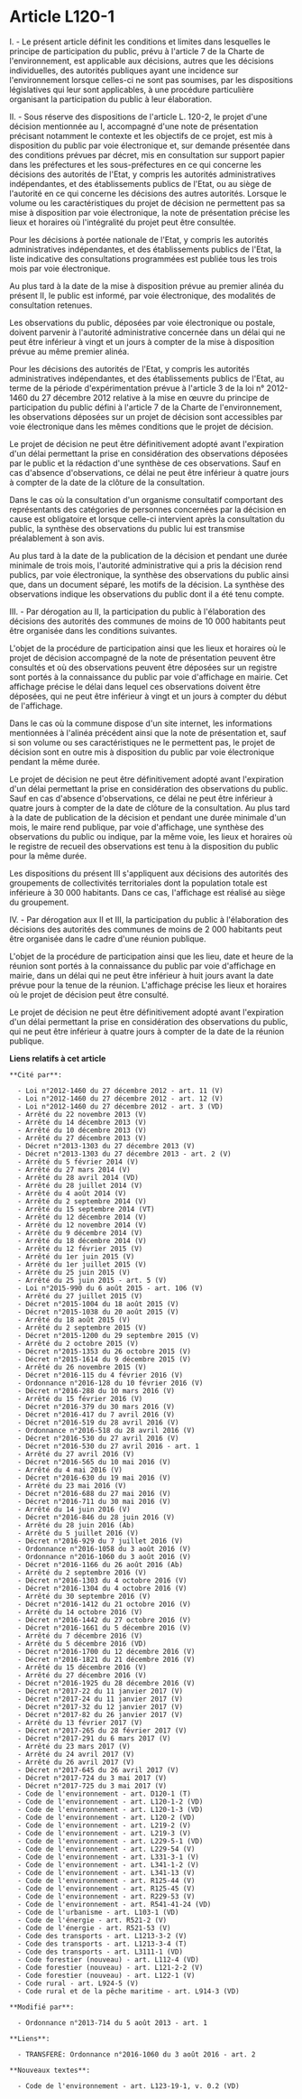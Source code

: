 # Article L120-1

I. - Le présent article définit les conditions et limites dans lesquelles le principe de participation du public, prévu à
l'article 7 de la Charte de l'environnement, est applicable aux décisions, autres que les décisions individuelles, des
autorités publiques  ayant une incidence sur l'environnement lorsque celles-ci ne sont pas soumises, par les dispositions
législatives qui leur sont applicables, à une procédure particulière organisant la participation du public à leur
élaboration. 

II. - Sous réserve des dispositions de l'article L. 120-2, le projet d'une décision mentionnée au I, accompagné d'une note de
présentation précisant notamment le contexte et les objectifs de ce projet, est mis à disposition du public par voie
électronique et, sur demande présentée dans des conditions prévues par décret, mis en consultation sur support papier dans
les préfectures et les sous-préfectures en ce qui concerne les décisions des autorités de l'Etat, y compris les autorités
administratives indépendantes, et des établissements publics de l'Etat, ou au siège de l'autorité en ce qui concerne les
décisions des autres autorités. Lorsque le volume ou les caractéristiques du projet de décision ne permettent pas sa mise à
disposition par voie électronique, la note de présentation précise les lieux et horaires où l'intégralité du projet peut être
consultée. 

Pour les décisions à portée nationale de l'Etat, y compris les autorités administratives indépendantes, et des établissements
publics de l'Etat, la liste indicative des consultations programmées est publiée tous les trois mois par voie électronique. 

Au plus tard à la date de la mise à disposition prévue au premier alinéa du présent II, le public est informé, par voie
électronique, des modalités de consultation retenues. 

Les observations du public, déposées par voie électronique ou postale, doivent parvenir à l'autorité administrative concernée
dans un délai qui ne peut être inférieur à vingt et un jours à compter de la mise à disposition prévue au même premier
alinéa. 

Pour les décisions des autorités de l'Etat, y compris les autorités administratives indépendantes, et des établissements
publics de l'Etat, au terme de la période d'expérimentation prévue à l'article 3 de la loi n° 2012-1460 du 27 décembre 2012
relative à la mise en œuvre du principe de participation du public défini à l'article 7 de la Charte de l'environnement, les
observations déposées sur un projet de décision sont accessibles par voie électronique dans les mêmes conditions que le
projet de décision. 

Le projet de décision ne peut être définitivement adopté avant l'expiration d'un délai permettant la prise en considération
des observations déposées par le public et la rédaction d'une synthèse de ces observations. Sauf en cas d'absence
d'observations, ce délai ne peut être inférieur à quatre jours à compter de la date de la clôture de la consultation. 

Dans le cas où la consultation d'un organisme consultatif comportant des représentants des catégories de personnes concernées
par la décision en cause est obligatoire et lorsque celle-ci intervient après la consultation du public, la synthèse des
observations du public lui est transmise préalablement à son avis. 

Au plus tard à la date de la publication de la décision et pendant une durée minimale de trois mois, l'autorité
administrative qui a pris la décision rend publics, par voie électronique, la synthèse des observations du public ainsi que,
dans un document séparé, les motifs de la décision. La synthèse des observations indique les observations du public dont il a
été tenu compte. 

III. - Par dérogation au II, la participation du public à l'élaboration des décisions des autorités des communes de moins de
10 000 habitants peut être organisée dans les conditions suivantes.

L'objet de la procédure de participation ainsi que les lieux et horaires où le projet de décision accompagné de la note de
présentation peuvent être consultés et où des observations peuvent être déposées sur un registre sont portés à la
connaissance du public par voie d'affichage en mairie. Cet affichage précise le délai dans lequel ces observations doivent
être déposées, qui ne peut être inférieur à vingt et un jours à compter du début de l'affichage.

Dans le cas où la commune dispose d'un site internet, les informations mentionnées à l'alinéa précédent ainsi que la note de
présentation et, sauf si son volume ou ses caractéristiques ne le permettent pas, le projet de décision sont en outre mis à
disposition du public par voie électronique pendant la même durée.

Le projet de décision ne peut être définitivement adopté avant l'expiration d'un délai permettant la prise en considération
des observations du public. Sauf en cas d'absence d'observations, ce délai ne peut être inférieur à quatre jours à compter de
la date de clôture de la consultation. Au plus tard à la date de publication de la décision et pendant une durée minimale
d'un mois, le maire rend publique, par voie d'affichage, une synthèse des observations du public ou indique, par la même
voie, les lieux et horaires où le registre de recueil des observations est tenu à la disposition du public pour la même
durée.

Les dispositions du présent III s'appliquent aux décisions des autorités des groupements de collectivités territoriales dont
la population totale est inférieure à 30 000 habitants. Dans ce cas, l'affichage est réalisé au siège du groupement.

IV. - Par dérogation aux II et III, la participation du public à l'élaboration des décisions des autorités des communes de
moins de 2 000 habitants peut être organisée dans le cadre d'une réunion publique.

L'objet de la procédure de participation ainsi que les lieu, date et heure de la réunion sont portés à la connaissance du
public par voie d'affichage en mairie, dans un délai qui ne peut être inférieur à huit jours avant la date prévue pour la
tenue de la réunion. L'affichage précise les lieux et horaires où le projet de décision peut être consulté.

Le projet de décision ne peut être définitivement adopté avant l'expiration d'un délai permettant la prise en considération
des observations du public, qui ne peut être inférieur à quatre jours à compter de la date de la réunion publique.

**Liens relatifs à cet article**

	**Cité par**:

	  - Loi n°2012-1460 du 27 décembre 2012 - art. 11 (V)
	  - Loi n°2012-1460 du 27 décembre 2012 - art. 12 (V)
	  - Loi n°2012-1460 du 27 décembre 2012 - art. 3 (VD)
	  - Arrêté du 22 novembre 2013 (V)
	  - Arrêté du 14 décembre 2013 (V)
	  - Arrêté du 10 décembre 2013 (V)
	  - Arrêté du 27 décembre 2013 (V)
	  - Décret n°2013-1303 du 27 décembre 2013 (V)
	  - Décret n°2013-1303 du 27 décembre 2013 - art. 2 (V)
	  - Arrêté du 5 février 2014 (V)
	  - Arrêté du 27 mars 2014 (V)
	  - Arrêté du 28 avril 2014 (VD)
	  - Arrêté du 28 juillet 2014 (V)
	  - Arrêté du 4 août 2014 (V)
	  - Arrêté du 2 septembre 2014 (V)
	  - Arrêté du 15 septembre 2014 (VT)
	  - Arrêté du 12 décembre 2014 (V)
	  - Arrêté du 12 novembre 2014 (V)
	  - Arrêté du 9 décembre 2014 (V)
	  - Arrêté du 18 décembre 2014 (V)
	  - Arrêté du 12 février 2015 (V)
	  - Arrêté du 1er juin 2015 (V)
	  - Arrêté du 1er juillet 2015 (V)
	  - Arrêté du 25 juin 2015 (V)
	  - Arrêté du 25 juin 2015 - art. 5 (V)
	  - Loi n°2015-990 du 6 août 2015 - art. 106 (V)
	  - Arrêté du 27 juillet 2015 (V)
	  - Décret n°2015-1004 du 18 août 2015 (V)
	  - Décret n°2015-1038 du 20 août 2015 (V)
	  - Arrêté du 18 août 2015 (V)
	  - Arrêté du 2 septembre 2015 (V)
	  - Décret n°2015-1200 du 29 septembre 2015 (V)
	  - Arrêté du 2 octobre 2015 (V)
	  - Décret n°2015-1353 du 26 octobre 2015 (V)
	  - Décret n°2015-1614 du 9 décembre 2015 (V)
	  - Arrêté du 26 novembre 2015 (V)
	  - Décret n°2016-115 du 4 février 2016 (V)
	  - Ordonnance n°2016-128 du 10 février 2016 (V)
	  - Décret n°2016-288 du 10 mars 2016 (V)
	  - Arrêté du 15 février 2016 (V)
	  - Décret n°2016-379 du 30 mars 2016 (V)
	  - Décret n°2016-417 du 7 avril 2016 (V)
	  - Décret n°2016-519 du 28 avril 2016 (V)
	  - Ordonnance n°2016-518 du 28 avril 2016 (V)
	  - Décret n°2016-530 du 27 avril 2016 (V)
	  - Décret n°2016-530 du 27 avril 2016 - art. 1
	  - Arrêté du 27 avril 2016 (V)
	  - Décret n°2016-565 du 10 mai 2016 (V)
	  - Arrêté du 4 mai 2016 (V)
	  - Décret n°2016-630 du 19 mai 2016 (V)
	  - Arrêté du 23 mai 2016 (V)
	  - Décret n°2016-688 du 27 mai 2016 (V)
	  - Décret n°2016-711 du 30 mai 2016 (V)
	  - Arrêté du 14 juin 2016 (V)
	  - Décret n°2016-846 du 28 juin 2016 (V)
	  - Arrêté du 28 juin 2016 (Ab)
	  - Arrêté du 5 juillet 2016 (V)
	  - Décret n°2016-929 du 7 juillet 2016 (V)
	  - Ordonnance n°2016-1058 du 3 août 2016 (V)
	  - Ordonnance n°2016-1060 du 3 août 2016 (V)
	  - Décret n°2016-1166 du 26 août 2016 (Ab)
	  - Arrêté du 2 septembre 2016 (V)
	  - Décret n°2016-1303 du 4 octobre 2016 (V)
	  - Décret n°2016-1304 du 4 octobre 2016 (V)
	  - Arrêté du 30 septembre 2016 (V)
	  - Décret n°2016-1412 du 21 octobre 2016 (V)
	  - Arrêté du 14 octobre 2016 (V)
	  - Décret n°2016-1442 du 27 octobre 2016 (V)
	  - Décret n°2016-1661 du 5 décembre 2016 (V)
	  - Arrêté du 7 décembre 2016 (V)
	  - Arrêté du 5 décembre 2016 (VD)
	  - Décret n°2016-1700 du 12 décembre 2016 (V)
	  - Décret n°2016-1821 du 21 décembre 2016 (V)
	  - Arrêté du 15 décembre 2016 (V)
	  - Arrêté du 27 décembre 2016 (V)
	  - Décret n°2016-1925 du 28 décembre 2016 (V)
	  - Décret n°2017-22 du 11 janvier 2017 (V)
	  - Décret n°2017-24 du 11 janvier 2017 (V)
	  - Décret n°2017-32 du 12 janvier 2017 (V)
	  - Décret n°2017-82 du 26 janvier 2017 (V)
	  - Arrêté du 13 février 2017 (V)
	  - Décret n°2017-265 du 28 février 2017 (V)
	  - Décret n°2017-291 du 6 mars 2017 (V)
	  - Arrêté du 23 mars 2017 (V)
	  - Arrêté du 24 avril 2017 (V)
	  - Arrêté du 26 avril 2017 (V)
	  - Décret n°2017-645 du 26 avril 2017 (V)
	  - Décret n°2017-724 du 3 mai 2017 (V)
	  - Décret n°2017-725 du 3 mai 2017 (V)
	  - Code de l'environnement - art. D120-1 (T)
	  - Code de l'environnement - art. L120-1-2 (VD)
	  - Code de l'environnement - art. L120-1-3 (VD)
	  - Code de l'environnement - art. L120-2 (VD)
	  - Code de l'environnement - art. L219-2 (V)
	  - Code de l'environnement - art. L219-3 (V)
	  - Code de l'environnement - art. L229-5-1 (VD)
	  - Code de l'environnement - art. L229-54 (V)
	  - Code de l'environnement - art. L331-3-1 (V)
	  - Code de l'environnement - art. L341-1-2 (V)
	  - Code de l'environnement - art. L341-13 (V)
	  - Code de l'environnement - art. R125-44 (V)
	  - Code de l'environnement - art. R125-45 (V)
	  - Code de l'environnement - art. R229-53 (V)
	  - Code de l'environnement - art. R541-41-24 (VD)
	  - Code de l'urbanisme - art. L103-1 (VD)
	  - Code de l'énergie - art. R521-2 (V)
	  - Code de l'énergie - art. R521-53 (V)
	  - Code des transports - art. L1213-3-2 (V)
	  - Code des transports - art. L1213-3-4 (T)
	  - Code des transports - art. L3111-1 (VD)
	  - Code forestier (nouveau) - art. L112-4 (VD)
	  - Code forestier (nouveau) - art. L121-2-2 (V)
	  - Code forestier (nouveau) - art. L122-1 (V)
	  - Code rural - art. L924-5 (V)
	  - Code rural et de la pêche maritime - art. L914-3 (VD)

	**Modifié par**:

	  - Ordonnance n°2013-714 du 5 août 2013 - art. 1

	**Liens**:

	  - TRANSFERE: Ordonnance n°2016-1060 du 3 août 2016 - art. 2

	**Nouveaux textes**:

	  - Code de l'environnement - art. L123-19-1, v. 0.2 (VD)
